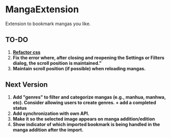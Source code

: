 # MangaExtension
Extension to bookmark mangas you like.


## TO-DO

1. **[Refactor css](TODOCSS.md)**
2. **Fix the error where, after closing and reopening the **Settings** or **Filters dialog**, the scroll position is maintained."**
3. **Maintain scroll position (if possible) when reloading mangas.**

## Next Version

1. **Add "genres" to filter and categorize mangas (e.g., manhua, manhwa, etc). Consider allowing users to create genres. + add a completed status**
2. **Add synchronization with own API.**
3. **Make it so the selected image appears on manga addition/edition**
4. **Show indicator of which imported bookmark is being handled in the manga addition after the import.**
